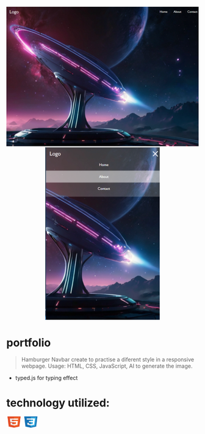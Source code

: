 
<p align="center">
  <img src="https://github.com/fqgiord/html-css-js-responsive_nav_bar/blob/main/readme_img2.png?" width="600" />
   <img src="https://github.com/fqgiord/html-css-js-responsive_nav_bar/blob/main/readme_img.png" width="300" />
</p>

 

# portfolio

> Hamburger Navbar create to practise a diferent style in a responsive webpage. Usage: HTML, CSS, JavaScript, AI to generate the image.
+ typed.js for typing effect


# technology utilized:
<div style="display: inline_block">
  <img align="center" alt="Fer-HTML" height="30" width="40" src="https://raw.githubusercontent.com/devicons/devicon/master/icons/html5/html5-original.svg">
  <img align="center" alt="Fer-CSS" height="30" width="40" src="https://raw.githubusercontent.com/devicons/devicon/master/icons/css3/css3-original.svg">
</div>
